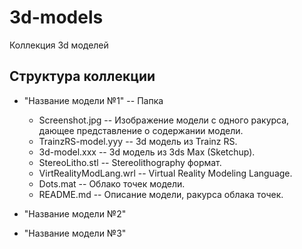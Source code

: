 3d-models
=======================

Коллекция 3d моделей

Структура коллекции
-------
* "Название модели №1" -- Папка
    * Screenshot.jpg -- Изображение модели с одного ракурса, дающее представление о содержании модели.
    * TrainzRS-model.yyy -- 3d модель из Trainz RS.
    * 3d-model.xxx -- 3d модель из 3ds Max (Sketchup).
    * StereoLitho.stl -- Stereolithography формат.
    * VirtRealityModLang.wrl -- Virtual Reality Modeling Language.
    * Dots.mat -- Облако точек модели.
    * README.md -- Описание модели, ракурса облака точек.

* "Название модели №2"
* "Название модели №3"

